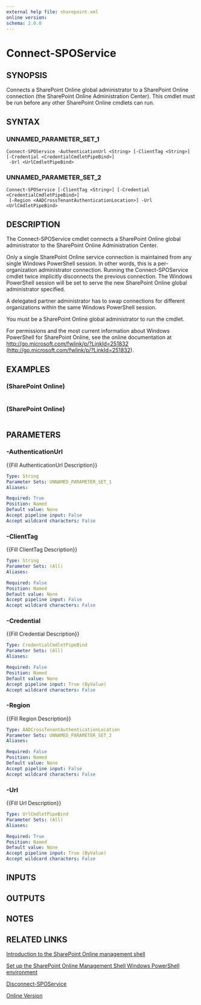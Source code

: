 ```yaml
---
external help file: sharepoint.xml
online version: 
schema: 2.0.0
---
```


# Connect-SPOService

## SYNOPSIS
Connects a SharePoint Online global administrator to a SharePoint Online connection (the SharePoint Online Administration Center).
This cmdlet must be run before any other SharePoint Online cmdlets can run.

## SYNTAX

### UNNAMED_PARAMETER_SET_1
```
Connect-SPOService -AuthenticationUrl <String> [-ClientTag <String>] [-Credential <CredentialCmdletPipeBind>]
 -Url <UrlCmdletPipeBind>
```

### UNNAMED_PARAMETER_SET_2
```
Connect-SPOService [-ClientTag <String>] [-Credential <CredentialCmdletPipeBind>]
 [-Region <AADCrossTenantAuthenticationLocation>] -Url <UrlCmdletPipeBind>
```

## DESCRIPTION
The Connect-SPOService cmdlet connects a SharePoint Online global administrator to the SharePoint Online Administration Center.

Only a single SharePoint Online service connection is maintained from any single Windows PowerShell session.
In other words, this is a per-organization administrator connection.
Running the Connect-SPOService cmdlet twice implicitly disconnects the previous connection.
The Windows PowerShell session will be set to serve the new SharePoint Online global administrator specified.

A delegated partner administrator has to swap connections for different organizations within the same Windows PowerShell session.

You must be a SharePoint Online global administrator to run the cmdlet.

For permissions and the most current information about Windows PowerShell for SharePoint Online, see the online documentation at http://go.microsoft.com/fwlink/p/?LinkId=251832 (http://go.microsoft.com/fwlink/p/?LinkId=251832).

## EXAMPLES

### (SharePoint Online)
```

```

### (SharePoint Online)
```

```

## PARAMETERS

### -AuthenticationUrl
{{Fill AuthenticationUrl Description}}

```yaml
Type: String
Parameter Sets: UNNAMED_PARAMETER_SET_1
Aliases: 

Required: True
Position: Named
Default value: None
Accept pipeline input: False
Accept wildcard characters: False
```

### -ClientTag
{{Fill ClientTag Description}}

```yaml
Type: String
Parameter Sets: (All)
Aliases: 

Required: False
Position: Named
Default value: None
Accept pipeline input: False
Accept wildcard characters: False
```

### -Credential
{{Fill Credential Description}}

```yaml
Type: CredentialCmdletPipeBind
Parameter Sets: (All)
Aliases: 

Required: False
Position: Named
Default value: None
Accept pipeline input: True (ByValue)
Accept wildcard characters: False
```

### -Region
{{Fill Region Description}}

```yaml
Type: AADCrossTenantAuthenticationLocation
Parameter Sets: UNNAMED_PARAMETER_SET_2
Aliases: 

Required: False
Position: Named
Default value: None
Accept pipeline input: False
Accept wildcard characters: False
```

### -Url
{{Fill Url Description}}

```yaml
Type: UrlCmdletPipeBind
Parameter Sets: (All)
Aliases: 

Required: True
Position: Named
Default value: None
Accept pipeline input: True (ByValue)
Accept wildcard characters: False
```

## INPUTS

## OUTPUTS

## NOTES

## RELATED LINKS

[Introduction to the SharePoint Online management shell]()

[Set up the SharePoint Online Management Shell Windows PowerShell environment]()

[Disconnect-SPOService]()

[Online Version](http://technet.microsoft.com/EN-US/library/d9c6793a-56aa-4170-b6b5-90adb564fc2c(Office.15).aspx)

